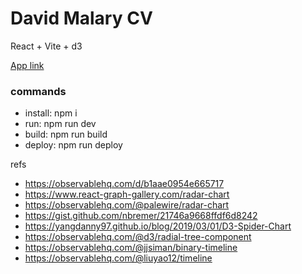 # David Malary CV

React + Vite + d3

[App link]()

### commands
- install: npm i
- run: npm run dev
- build: npm run build
- deploy: npm run deploy

refs
- https://observablehq.com/d/b1aae0954e665717
- https://www.react-graph-gallery.com/radar-chart
- https://observablehq.com/@palewire/radar-chart
- https://gist.github.com/nbremer/21746a9668ffdf6d8242
- https://yangdanny97.github.io/blog/2019/03/01/D3-Spider-Chart
- https://observablehq.com/@d3/radial-tree-component
- https://observablehq.com/@jjsiman/binary-timeline
- https://observablehq.com/@liuyao12/timeline
